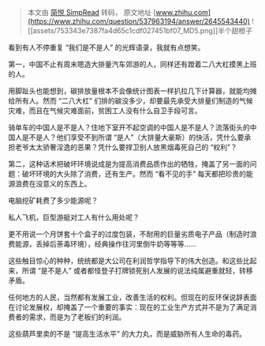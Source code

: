 > 本文由 [简悦 SimpRead](http://ksria.com/simpread/) 转码， 原文地址 [www.zhihu.com](https://www.zhihu.com/question/537963194/answer/2645543440) ![[assets/753343e7387fa4d65c1cdf027451bf07_MD5.png]]半个甜橙子

看到有人不停重复 “我们是不是人” 的光辉语录，我就有点想笑。

第一，中国不止有周末嗯造大排量汽车郊游的人，同样还有蹬着二八大杠摸黑上班的人。

用脚趾头也能想到，碳排放量根本不会像统计图表一样扒拉几下计算器，就能均摊给所有人。然而 “二八大杠” 们排的碳没多少，却要最先承受大排量们制造的气候灾难，而且在气候灾难面前，贫困工人没有什么自卫手段可言。

骑单车的中国人是不是人？住地下室开不起空调的中国人是不是人？流落街头的中国人是不是人？他们享受不到所谓 “是人”（大排量大豪斯）的快活，凭什么要承担老爷太太骄奢淫逸的恶果？凭什么要捍卫别人放黑烟毒死自己的 “权利”？

第二，这种话术把破坏环境说成是为提高消费品质作出的牺牲，掩盖了另一面的问题：破坏环境的大头除了消费，还有生产。然而 “看不见的手” 每天都把珍贵的能源浪费在没意义的东西上。

电脑挖矿耗费了多少能源呢？

私人飞机，巨型游艇对工人有什么用处呢？

更不用说一个月饼套十个盒子的过度包装，不耐用的巨量劣质电子产品（制造时浪费能源，丢掉后荼毒环境），经典操作往河里倒牛奶等等等……

这些触目惊心的种种，统统都是大公司在利润哲学指导下的伟大创造。和这些比起来，所谓 “是不是人” 或者都怪登子打牌锁死别人发展的说法纯属避重就轻，转移矛盾。

任何地方的人民，当然都有发展工业，改善生活的权利。但现在的反环保说辞表面在讨论发展权，却掩盖了一个重要的事实：现在的工业生产方式并不是为了满足消费者的需求，而是为了老板们的利润。

这些葫芦里卖的不是 “提高生活水平” 的大力丸，而是威胁所有人生命的毒药。